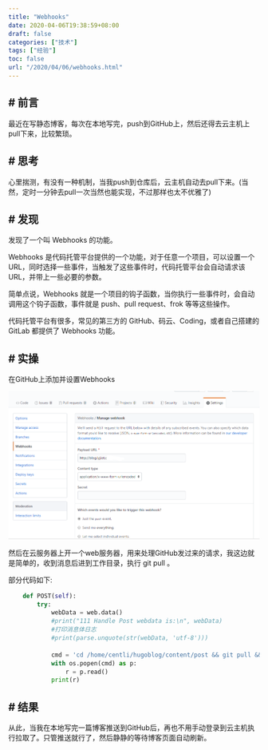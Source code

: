 ```yaml
---
title: "Webhooks"
date: 2020-04-06T19:38:59+08:00
draft: false
categories: ["技术"]
tags: ["经验"]
toc: false
url: "/2020/04/06/webhooks.html"
---
```


## # 前言

最近在写静态博客，每次在本地写完，push到GitHub上，然后还得去云主机上pull下来，比较繁琐。

## # 思考

心里揣测，有没有一种机制，当我push到仓库后，云主机自动去pull下来。(当然，定时一分钟去pull一次当然也能实现，不过那样也太不优雅了)

## # 发现

发现了一个叫 Webhooks 的功能。

Webhooks 是代码托管平台提供的一个功能，对于任意一个项目，可以设置一个URL，同时选择一些事件，当触发了这些事件时，代码托管平台会自动请求该URL，并带上一些必要的参数。

简单点说，Webhooks 就是一个项目的钩子函数，当你执行一些事件时，会自动调用这个钩子函数，事件就是 push、pull request、frok 等等这些操作。

代码托管平台有很多，常见的第三方的 GitHub、码云、Coding，或者自己搭建的 GitLab 都提供了 Webhooks 功能。

## # 实操

在GitHub上添加并设置Webhooks

![webhooks](\images\webhooks.png)

然后在云服务器上开一个web服务器，用来处理GitHub发过来的请求，我这边就是简单的，收到消息后进到工作目录，执行 git pull 。

部分代码如下:

```python
    def POST(self):
        try:
            webData = web.data()
            #print("111 Handle Post webdata is:\n", webData)
            #打印消息体日志
            #print(parse.unquote(str(webData, 'utf-8')))
        
            cmd = 'cd /home/centli/hugoblog/content/post && git pull && rsync -a images ../../static/ && rsync -a files ../../static/'
            with os.popen(cmd) as p:
                r = p.read()
            print(r)

```



## # 结果

从此，当我在本地写完一篇博客推送到GitHub后，再也不用手动登录到云主机执行拉取了。只管推送就行了，然后静静的等待博客页面自动刷新。